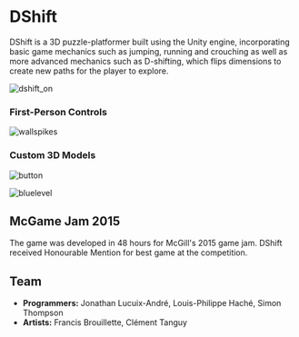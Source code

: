 # DShift
DShift is a 3D puzzle-platformer built using the Unity engine, incorporating basic game mechanics such as jumping, running and crouching as well as more advanced mechanics such as D-shifting,  which flips dimensions to create new paths for the player to explore.

![dshift_on](https://cloud.githubusercontent.com/assets/10332234/12372951/cb9adcce-bc36-11e5-90cd-23a9acda7313.jpg)

### First-Person Controls
![wallspikes](https://cloud.githubusercontent.com/assets/10332234/12372962/27173908-bc37-11e5-8395-dd009275f364.jpg)

### Custom 3D Models
![button](https://cloud.githubusercontent.com/assets/10332234/12372997/666c8d1e-bc38-11e5-8719-5b96832d1663.jpg)

![bluelevel](https://cloud.githubusercontent.com/assets/10332234/12372957/fb5e0c06-bc36-11e5-931d-ebfb55191009.jpg)

## McGame Jam 2015
The game was developed in 48 hours for McGill's 2015 game jam. DShift received Honourable Mention for best game at the competition.  

## Team
* **Programmers:** Jonathan Lucuix-André, Louis-Philippe Haché, Simon Thompson
* **Artists:** Francis Brouillette, Clément Tanguy
